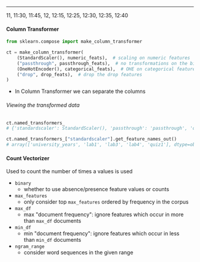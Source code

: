 ***
11, 11:30, 11:45, 12, 12:15, 12:25, 12:30, 12:35, 12:40
#### Column Transformer
```Python
from sklearn.compose import make_column_transformer

ct = make_column_transformer(    
    (StandardScaler(), numeric_feats),  # scaling on numeric features
    ("passthrough", passthrough_feats),  # no transformations on the binary features    
    (OneHotEncoder(), categorical_feats),  # OHE on categorical features
    ("drop", drop_feats),  # drop the drop features
)
```
* In Column Transformer we can separate the columns


###### Viewing the transformed data
```Python
ct.named_transformers_
# {'standardscaler': StandardScaler(), 'passthrough': 'passthrough', 'onehotencoder': OneHotEncoder(), 'drop': 'drop'}

ct.named_transformers_["standardscaler"].get_feature_names_out()
# array(['university_years', 'lab1', 'lab3', 'lab4', 'quiz1'], dtype=object)
```


#### Count Vectorizer
Used to count the number of times a values is used
- `binary`
    - whether to use absence/presence feature values or counts
- `max_features`
    - only consider top `max_features` ordered by frequency in the corpus
- `max_df`
    - max "document frequency": ignore features which occur in more than `max_df` documents
- `min_df`
    - min "document frequency": ignore features which occur in less than `min_df` documents
- `ngram_range`
    - consider word sequences in the given range